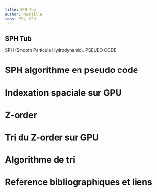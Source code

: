 ```yaml
---
title: SPH Tub
author: PacoTille
tags: SPH, GPU
---
```


## SPH Tub

SPH (Smooth Particule Hydrodynamic).
PSEUDO CODE

# SPH algorithme en pseudo code



# Indexation spaciale sur GPU
# Z-order
# Tri du Z-order sur GPU
# Algorithme de tri
# Reference bibliographiques et liens

